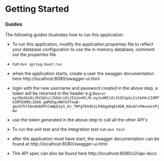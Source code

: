 # Getting Started

### Guides
The following guides illustrates how to run this application:

* To run this application, modify the application.properties file to reflect your database configuration to use the in memory database, comment out the properties file

* run ``mvn spring-boot:run``
* when the application starts, create a user the swagger documentation here http://localhost:8080/swagger-ui.html 
* login with the new username and password created in the above step, a token will be returned in the header
e.g `` Bearer eyJ0eXAiOiJKV1QiLCJhbGciOiJIUzUxMiJ9.eyJzdWIiOiJhZG1pbiIsImV4cCI6MTU1MTQ3MDc3OX0.gmMdXqvRWYUVTxwB-qm29ThlhbnAG6OPhlAWpD2yS_Dv_TRPgT8X4b1LR4Dgq9q8s4bN_KAxGFvFWveoxsPjAw ``

* use the token generated in the above step to call all the other API's 

* To run the unit test and the integration test
    run ``mvn test ``
* after the application must have start, the swagger documentation can be found at http://localhost:8080/swagger-ui.html

* The API spec can also be found here http://localhost:8080/v2/api-docs 